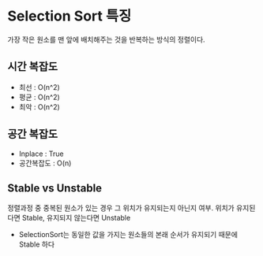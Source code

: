 # Selection Sort 특징
가장 작은 원소를 맨 앞에 배치해주는 것을 반복하는 방식의 정렬이다.

## 시간 복잡도
- 최선 : O(n^2)
- 평균 : O(n^2)
- 최악 : O(n^2)

## 공간 복잡도
- Inplace : True
- 공간복잡도 : O(n)

## Stable vs Unstable
정렬과정 중 중복된 원소가 있는 경우 그 위치가 유지되는지 아닌지 여부.
위치가 유지된다면 Stable, 유지되지 않는다면 Unstable
- SelectionSort는 동일한 값을 가지는 원소들의 본래 순서가 유지되기 때문에 Stable 하다
